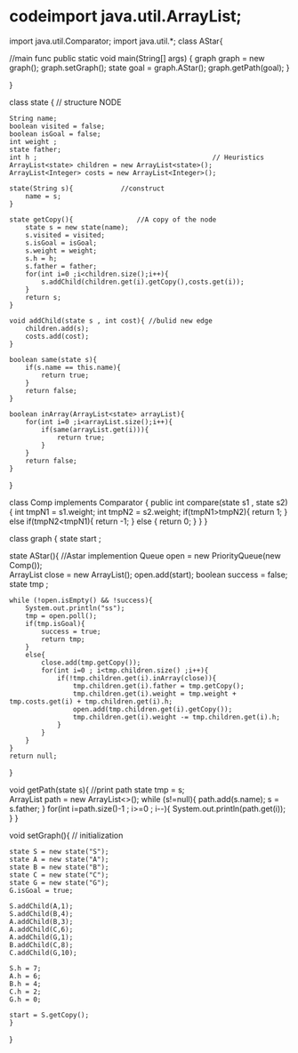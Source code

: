 # codeimport java.util.ArrayList;
import java.util.Comparator;
import java.util.*;
class AStar{

   //main func
        public static void main(String[] args)  {
            graph graph = new graph();
            graph.setGraph();
            state goal = graph.AStar();
            graph.getPath(goal);
        }
 
    
}

 class state {                                     // structure NODE
    
    String name;
    boolean visited = false;
    boolean isGoal = false;
    int weight ;
    state father;
    int h ;                                            // Heuristics 
    ArrayList<state> children = new ArrayList<state>();
    ArrayList<Integer> costs = new ArrayList<Integer>();

    state(String s){            //construct
        name = s;
    }

    state getCopy(){                //A copy of the node
        state s = new state(name);
        s.visited = visited;
        s.isGoal = isGoal;
        s.weight = weight;
        s.h = h;
        s.father = father;
        for(int i=0 ;i<children.size();i++){
            s.addChild(children.get(i).getCopy(),costs.get(i));
        }
        return s;
    }

    void addChild(state s , int cost){ //bulid new edge
        children.add(s);
        costs.add(cost);
    }

    boolean same(state s){
        if(s.name == this.name){
            return true;
        }
        return false;
    }

    boolean inArray(ArrayList<state> arrayList){
        for(int i=0 ;i<arrayList.size();i++){
            if(same(arrayList.get(i))){
                return true;
            }
        }
        return false;
    }
}
  
 class Comp implements Comparator<state> {
    public int compare(state s1 , state s2){
        int tmpN1 = s1.weight;
        int tmpN2 = s2.weight;
        if(tmpN1>tmpN2){
            return 1;
        }
        else if(tmpN2<tmpN1){
            return -1;
        }
        else {
            return 0;
        }
    }
}



 class graph {
state start ;


state AStar(){           //Astar implemention
    Queue<state> open = new PriorityQueue<state>(new Comp());    
    ArrayList<state> close = new ArrayList<state>();
    open.add(start);
    boolean success = false;
    state tmp ;

    while (!open.isEmpty() && !success){
        System.out.println("ss");
        tmp = open.poll();
        if(tmp.isGoal){
            success = true;
            return tmp;
        }
        else{
            close.add(tmp.getCopy());
            for(int i=0 ; i<tmp.children.size() ;i++){
                if(!tmp.children.get(i).inArray(close)){
                    tmp.children.get(i).father = tmp.getCopy();
                    tmp.children.get(i).weight = tmp.weight + tmp.costs.get(i) + tmp.children.get(i).h;
                    open.add(tmp.children.get(i).getCopy());
                    tmp.children.get(i).weight -= tmp.children.get(i).h;
                }
            }
        }
    }
    return null;
}

void getPath(state s){                   //print path
    state tmp = s;  
    ArrayList<String> path = new ArrayList<>();
    while (s!=null){
        path.add(s.name);
        s = s.father;
    }
    for(int i=path.size()-1 ; i>=0 ; i--){
        System.out.println(path.get(i));
    }
}


void setGraph(){       // initialization

    state S = new state("S");
    state A = new state("A");
    state B = new state("B");
    state C = new state("C");
    state G = new state("G");
    G.isGoal = true;

    S.addChild(A,1);
    S.addChild(B,4);
    A.addChild(B,3);
    A.addChild(C,6);
    A.addChild(G,1);
    B.addChild(C,8);
    C.addChild(G,10);

    S.h = 7;
    A.h = 6;
    B.h = 4;
    C.h = 2;
    G.h = 0;

    start = S.getCopy();
    }

}
